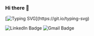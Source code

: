 ### Hi there 👋

<!--
**farzana-snigdha/farzana-snigdha** is a ✨ _special_ ✨ repository because its `README.md` (this file) appears on your GitHub profile.

Here are some ideas to get you started:

- 🔭 I’m currently working on ...
- 🌱 I’m currently learning ...
- 👯 I’m looking to collaborate on ...
- 🤔 I’m looking for help with ...
- 💬 Ask me about ...
- 📫 How to reach me: ...
- 😄 Pronouns: ...
- ⚡ Fun fact: ...
-->

[![Typing SVG](https://readme-typing-svg.demolab.com?font=Fira+Code&weight=500&pause=1000&color=5688F7&width=435&lines=I+am+Farzana+Tabassum;I+am+a+Software+Engineer!!)](https://git.io/typing-svg)

<div id="badges">
  <img src="https://img.shields.io/badge/LinkedIn-blue?style=for-the-badge&logo=linkedin&logoColor=white" alt="LinkedIn Badge"/>
  <img src="https://img.shields.io/badge/Gmail-orange?style=for-the-badge&logo=gmail&logoColor=white" alt="Gmail Badge"/>
</div>
